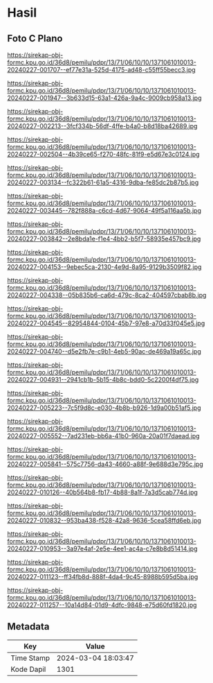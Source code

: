 # Hasil

## Foto C Plano

https://sirekap-obj-formc.kpu.go.id/36d8/pemilu/pdpr/13/71/06/10/10/1371061010013-20240227-001707--ef77e31a-525d-4175-ad48-c55ff55becc3.jpg

https://sirekap-obj-formc.kpu.go.id/36d8/pemilu/pdpr/13/71/06/10/10/1371061010013-20240227-001947--3b633d15-63a1-426a-9a4c-9009cb958a13.jpg

https://sirekap-obj-formc.kpu.go.id/36d8/pemilu/pdpr/13/71/06/10/10/1371061010013-20240227-002213--3fcf334b-56df-4ffe-b4a0-b8d18ba42689.jpg

https://sirekap-obj-formc.kpu.go.id/36d8/pemilu/pdpr/13/71/06/10/10/1371061010013-20240227-002504--4b39ce65-f270-48fc-81f9-e5d67e3c0124.jpg

https://sirekap-obj-formc.kpu.go.id/36d8/pemilu/pdpr/13/71/06/10/10/1371061010013-20240227-003134--fc322b61-61a5-4316-9dba-fe85dc2b87b5.jpg

https://sirekap-obj-formc.kpu.go.id/36d8/pemilu/pdpr/13/71/06/10/10/1371061010013-20240227-003445--782f888a-c6cd-4d67-9064-49f5a116aa5b.jpg

https://sirekap-obj-formc.kpu.go.id/36d8/pemilu/pdpr/13/71/06/10/10/1371061010013-20240227-003842--2e8bda1e-f1e4-4bb2-b5f7-58935e457bc9.jpg

https://sirekap-obj-formc.kpu.go.id/36d8/pemilu/pdpr/13/71/06/10/10/1371061010013-20240227-004153--9ebec5ca-2130-4e9d-8a95-9129b3509f82.jpg

https://sirekap-obj-formc.kpu.go.id/36d8/pemilu/pdpr/13/71/06/10/10/1371061010013-20240227-004338--05b835b6-ca6d-479c-8ca2-404597cbab8b.jpg

https://sirekap-obj-formc.kpu.go.id/36d8/pemilu/pdpr/13/71/06/10/10/1371061010013-20240227-004545--82954844-0104-45b7-97e8-a70d33f045e5.jpg

https://sirekap-obj-formc.kpu.go.id/36d8/pemilu/pdpr/13/71/06/10/10/1371061010013-20240227-004740--d5e2fb7e-c9b1-4eb5-90ac-de469a19a65c.jpg

https://sirekap-obj-formc.kpu.go.id/36d8/pemilu/pdpr/13/71/06/10/10/1371061010013-20240227-004931--2941cb1b-5b15-4b8c-bdd0-5c2200f4df75.jpg

https://sirekap-obj-formc.kpu.go.id/36d8/pemilu/pdpr/13/71/06/10/10/1371061010013-20240227-005223--7c5f9d8c-e030-4b8b-b926-1d9a00b51af5.jpg

https://sirekap-obj-formc.kpu.go.id/36d8/pemilu/pdpr/13/71/06/10/10/1371061010013-20240227-005552--7ad231eb-bb6a-41b0-960a-20a01f7daead.jpg

https://sirekap-obj-formc.kpu.go.id/36d8/pemilu/pdpr/13/71/06/10/10/1371061010013-20240227-005841--575c7756-da43-4660-a88f-9e688d3e795c.jpg

https://sirekap-obj-formc.kpu.go.id/36d8/pemilu/pdpr/13/71/06/10/10/1371061010013-20240227-010126--40b564b8-fb17-4b88-8a1f-7a3d5cab774d.jpg

https://sirekap-obj-formc.kpu.go.id/36d8/pemilu/pdpr/13/71/06/10/10/1371061010013-20240227-010832--953ba438-f528-42a8-9636-5cea58ffd6eb.jpg

https://sirekap-obj-formc.kpu.go.id/36d8/pemilu/pdpr/13/71/06/10/10/1371061010013-20240227-010953--3a97e4af-2e5e-4ee1-ac4a-c7e8b8d51414.jpg

https://sirekap-obj-formc.kpu.go.id/36d8/pemilu/pdpr/13/71/06/10/10/1371061010013-20240227-011123--ff34fb8d-888f-4da4-9c45-8988b595d5ba.jpg

https://sirekap-obj-formc.kpu.go.id/36d8/pemilu/pdpr/13/71/06/10/10/1371061010013-20240227-011257--10a14d84-01d9-4dfc-9848-e75d60fd1820.jpg


## Metadata

| Key        | Value               |
| ---------- | ------------------- |
| Time Stamp | 2024-03-04 18:03:47 |
| Kode Dapil | 1301                |



